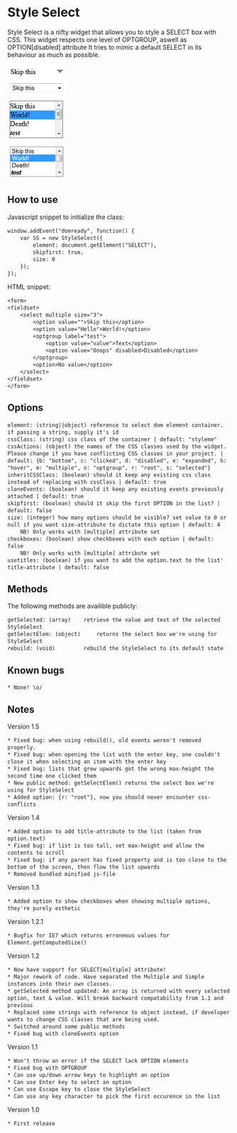 Style Select
============

Style Select is a nifty widget that allows you to style a SELECT box with CSS.
This widget respects one level of OPTGROUP, aswell as OPTION[disabled] attribute
It tries to mimic a default SELECT in its behaviour as much as possible.

![Screenshot](https://github.com/23critters/StyleSelect/raw/master/screenshot.png)

How to use
----------

Javascript snippet to initialize the class:

	window.addEvent("domready", function() {
		var SS = new StyleSelect({
			element: document.getElement("SELECT"),
			skipfirst: true,
			size: 0
		});
	});


HTML snippet:

	<form>
	<fieldset>
		<select multiple size="3">
            <option value="">Skip this</option>
            <option value="Hello">World!</option>
            <optgroup label="test">
                <option value="value">Text</option>
                <option value="Ooops" disabled>Disabled</option>
            </optgroup>
            <option>No value</option>
		</select>
	</fieldset>
	</form>

Options
-----------------

    element: (string||object) reference to select dom element container. if passing a string, supply it's id
    cssClass: (string) css class of the container | default: "styleme"
    cssActions: (object) the names of the CSS classes used by the widget. Please change if you have conflicting CSS classes in your project. | default: {b: "bottom", c: "clicked", d: "disabled", e: "expanded", h: "hover", m: "multiple", o: "optgroup", r: "root", s: "selected"}
    inheritCSSClass: (boolean) should it keep any existing css class instead of replacing with cssClass | default: true
    cloneEvents: (boolean) should it keep any existing events previously attached | default: true
    skipfirst: (boolean) should it skip the first OPTION in the list? | default: false
    size: (integer) how many options should be visible? set value to 0 or null if you want size-attribute to dictate this option | default: 4
        NB! Only works with [multiple] attribute set
    checkboxes: (boolean) show checkboxes with each option | default: false
        NB! Only works with [multiple] attribute set
	usetitles: (boolean) if you want to add the option.text to the list' title-attribute | default: false


Methods
-----------------

The following methods are availible publicly:

    getSelected: (array)    retrieve the value and text of the selected StyleSelect
	getSelectElem: (object)		returns the select box we're using for StyleSelect
    rebuild: (void)         rebuild the StyleSelect to its default state


Known bugs
-----------------

	* None! \o/


Notes
-----------------
Version 1.5

	* Fixed bug: when using rebuild(), old events weren't removed properly.
	* Fixed bug: when opening the list with the enter key, one couldn't close it when selecting an item with the enter key
	* Fixed bug: lists that grew upwards got the wrong max-height the second time one clicked them
	* New public method: getSelectElem() returns the select box we're using for StyleSelect
	* Added option: {r: "root"}, now you should never encounter css-conflicts

Version 1.4

	* Added option to add title-attribute to the list (taken from option.text)
	* Fixed bug: if list is too tall, set max-height and allow the contents to scroll
	* Fixed bug: if any parent has fixed property and is too close to the bottom of the screen, then flow the list upwards
	* Removed bundled minified js-file
	
Version 1.3

    * Added option to show checkboxes when showing multiple options, they're purely esthetic

Version 1.2.1

    * Bugfix for IE7 which returns erroneous values for Element.getComputedSize()

Version 1.2

    * Now have support for SELECT[multiple] attribute!
    * Major rework of code. Have separated the Multiple and Simple instances into their own classes.
    * getSelected method updated: An array is returned with every selected option, text & value. Will break backward compatability from 1.1 and previous
    * Replaced some strings with reference to object instead, if developer wants to change CSS classes that are being used.
    * Switched around some public methods
    * Fixed bug with cloneEvents option

Version 1.1

    * Won't throw an error if the SELECT lack OPTION elements
    * Fixed bug with OPTGROUP
    * Can use up/down arrow keys to highlight an option
    * Can use Enter key to select an option
    * Can use Escape key to close the StyleSelect
    * Can use any key character to pick the first occurence in the list

Version 1.0

	* First release
